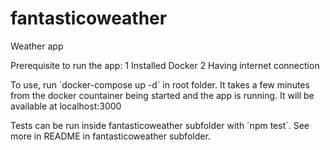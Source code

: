 # fantasticoweather
Weather app

Prerequisite to run the app:
1 Installed Docker
2 Having internet connection

To use, run ´docker-compose up -d´ in root folder. It takes a few minutes from the docker countainer being started and the app is running.
It will be available at localhost:3000


Tests can be run inside fantasticoweather subfolder with ´npm test´. See more in README in fantasticoweather subfolder.
